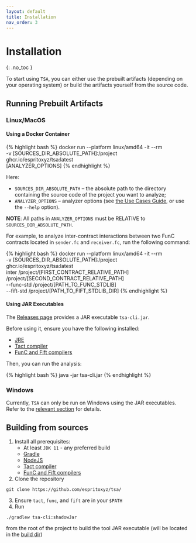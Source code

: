 ```yaml
---
layout: default
title: Installation
nav_order: 3
---
```


# Installation
{: .no_toc }

To start using `TSA`, you can either use the prebuilt artifacts (depending on your operating system) or build the artifacts yourself from the source code.

## Running Prebuilt Artifacts

### Linux/MacOS

#### Using a Docker Container

{% highlight bash %}
docker run --platform linux/amd64 -it --rm \
-v [SOURCES_DIR_ABSOLUTE_PATH]:/project \
ghcr.io/espritoxyz/tsa:latest \
[ANALYZER_OPTIONS]
{% endhighlight %}

Here:

- `SOURCES_DIR_ABSOLUTE_PATH` – the absolute path to the directory containing the source code of the project you want to analyze;
- `ANALYZER_OPTIONS` – analyzer options (see [the Use Cases Guide](modes/error-detection-mode), or use the `--help` option).

**NOTE**: All paths in `ANALYZER_OPTIONS` must be RELATIVE to `SOURCES_DIR_ABSOLUTE_PATH`.

For example, to analyze inter-contract interactions between two FunC contracts located in `sender.fc` and `receiver.fc`, run the following command:

{% highlight bash %}
docker run --platform linux/amd64 -it --rm \
-v [SOURCES_DIR_ABSOLUTE_PATH]:/project \
ghcr.io/espritoxyz/tsa:latest \
inter /project/[FIRST_CONTRACT_RELATIVE_PATH] /project/[SECOND_CONTRACT_RELATIVE_PATH] \
--func-std /project/[PATH_TO_FUNC_STDLIB] \
--fift-std /project/[PATH_TO_FIFT_STDLIB_DIR]
{% endhighlight %}

#### Using JAR Executables

The [Releases page](https://github.com/espritoxyz/tsa/releases) provides a JAR executable `tsa-cli.jar`.

Before using it, ensure you have the following installed:

- [JRE](https://www.java.com/en/download/manual.jsp)
- [Tact compiler](https://github.com/tact-lang/tact)
- [FunC and Fift compilers](https://github.com/ton-blockchain/ton/releases/latest)

Then, you can run the analysis:

{% highlight bash %}
java -jar tsa-cli.jar
{% endhighlight %}

### Windows

Currently, `TSA` can only be run on Windows using the JAR executables. Refer to the [relevant section](#using-jar-executables) for details.

## Building from sources

1. Install all prerequisites:
   - At least `JDK 11` - any preferred build
   - [Gradle](https://gradle.org/)
   - [NodeJS](https://nodejs.org/en)
   - [Tact compiler](https://github.com/tact-lang/tact)
   - [FunC and Fift compilers](https://github.com/ton-blockchain/ton/releases/latest)
2. Clone the repository
```
git clone https://github.com/espritoxyz/tsa/
```
3. Ensure `tact`, `func`, and `fift` are in your `$PATH`
4. Run 
```
./gradlew tsa-cli:shadowJar
```
from the root of the project to build the tool JAR executable (will be located in the [build dir](../tsa-cli/build/libs/tsa-cli.jar))